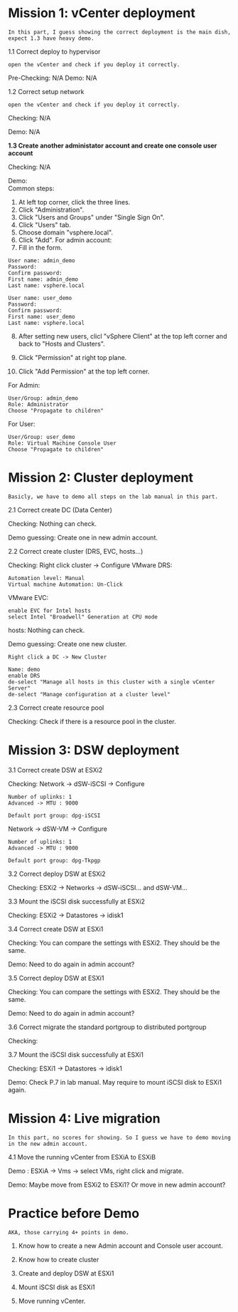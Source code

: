 <h1>Mission 1: vCenter deployment</h1>

    In this part, I guess showing the correct deployment is the main dish, expect 1.3 have heavy demo. 

1.1 Correct deploy to hypervisor  

    open the vCenter and check if you deploy it correctly.

Pre-Checking: N/A
Demo: N/A

1.2 Correct setup network  

    open the vCenter and check if you deploy it correctly.

Checking:  N/A

Demo: N/A

__1.3 Create another administator account and create one console user account__

Checking:  N/A

Demo:   
Common steps:   
1. At left top corner, click the three lines.
2. Click "Administration".
3. Click "Users and Groups" under "Single Sign On".
4. Click "Users" tab.
5. Choose domain "vsphere.local".
6. Click "Add".
For admin account:
7. Fill in the form.
```
User name: admin_demo
Password: 
Confirm password: 
First name: admin_demo
Last name: vsphere.local

```
```
User name: user_demo
Password: 
Confirm password: 
First name: user_demo
Last name: vsphere.local
```
8. After setting new users, clicl "vSphere Client" at the top left corner and back to "Hosts and Clusters".

9. Click "Permission" at right top plane. 

10. Click "Add Permission" at the top left corner.  

For Admin: 
```
User/Group: admin_demo
Role: Administrator
Choose "Propagate to children"
```

For User:
```
User/Group: user_demo
Role: Virtual Machine Console User
Choose "Propagate to children"
```

<h1>Mission 2: Cluster deployment</h1>

    Basicly, we have to demo all steps on the lab manual in this part. 

2.1 Correct create DC (Data Center)

Checking: Nothing can check. 

Demo guessing: Create one in new admin account. 

2.2 Correct create cluster (DRS, EVC, hosts...)

Checking: Right click cluster -> Configure 
VMware DRS: 
```
Automation level: Manual
Virtual machine Automation: Un-Click
```
VMware EVC:
```
enable EVC for Intel hosts
select Intel "Broadwell" Generation at CPU mode
```
hosts: Nothing can check.

Demo guessing: Create one new cluster. 
```
Right click a DC -> New Cluster 

Name: demo
enable DRS
de-select "Manage all hosts in this cluster with a single vCenter Server"
de-select "Manage configuration at a cluster level"
```


2.3 Correct create resource pool

Checking: Check if there is a resource pool in the cluster.

<h1>Mission 3: DSW deployment</h1>

3.1 Correct create DSW at ESXi2

Checking: Network -> dSW-iSCSI -> Configure 
```
Number of uplinks: 1
Advanced -> MTU : 9000

Default port group: dpg-iSCSI
```

Network -> dSW-VM -> Configure 
```
Number of uplinks: 1
Advanced -> MTU : 9000

Default port group: dpg-Tkpgp
```

3.2 Correct deploy DSW at ESXi2

Checking: ESXi2 -> Networks -> dSW-iSCSI... and dSW-VM...  

3.3 Mount the iSCSI disk successfully at ESXi2

Checking: ESXi2 -> Datastores -> idisk1 

3.4 Correct create DSW at ESXi1

Checking: You can compare the settings with ESXi2. They should be the same.

Demo: Need to do again in admin account? 

3.5 Correct deploy DSW at ESXi1

Checking: You can compare the settings with ESXi2. They should be the same.

Demo: Need to do again in admin account? 

3.6 Correct migrate the standard portgroup to distributed portgroup

Checking: 

3.7 Mount the iSCSI disk successfully at ESXi1

Checking: ESXi1 -> Datastores -> idisk1 

Demo: Check P.7 in lab manual. May require to mount iSCSI disk to ESXi1 again. 

<h1>Mission 4: Live migration</h1>

    In this part, no scores for showing. So I guess we have to demo moving in the new admin account.
4.1 Move the running vCenter from ESXiA to ESXiB  

Demo : ESXiA -> Vms -> select VMs, right click and migrate. 

Demo: Maybe move from ESXi2 to ESXi1? Or move in new admin account?

<h1>Practice before Demo</h1>

    AKA, those carrying 4+ points in demo.

1. Know how to create a new Admin account and Console user account.

2. Know how to create cluster

3. Create and deploy DSW at ESXi1

4. Mount iSCSI disk as ESXi1

5. Move running vCenter. 
